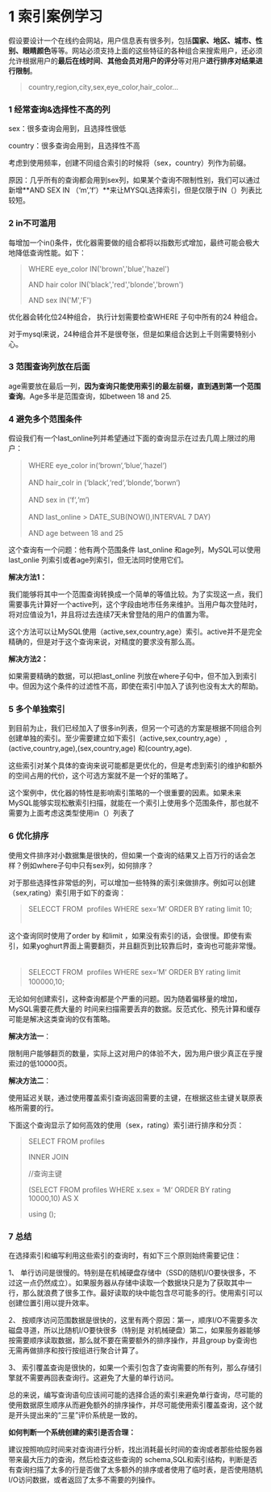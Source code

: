 # 1 索引案例学习

假设要设计一个在线约会网站，用户信息表有很多列，包括**国家、地区、城市、性别、眼睛颜色**等等。网站必须支持上面的这些特征的各种组合来搜索用户，还必须允许根据用户的**最后在线时间**、**其他会员对用户的评分**等对用户**进行排序对结果进行限制**。

> country,region,city,sex,eye_color,hair_color...



### 1 经常查询&选择性不高的列

sex：很多查询会用到，且选择性很低

country：很多查询会用到，且选择性不高

考虑到使用频率，创建不同组合索引的时候将（sex，country）列作为前缀。

原因：几乎所有的查询都会用到sex列，如果某个查询不限制性别，我们可以通过新增**AND  SEX IN  （‘m’,’f’）**来让MYSQL选择索引，但是仅限于IN（）列表比较短。



### 2 in不可滥用

每增加一个in()条件，优化器需要做的组合都将以指数形式增加，最终可能会极大地降低查询性能。如下：

>WHERE eye_color IN('brown','blue','hazel')
>
>AND hair color IN('black','red','blonde','brown') 
>
>AND sex	IN('M','F')

优化器会转化位24种组合， 执行计划需要检查WHERE 子句中所有的24 种组合。

对于mysql来说，24种组合并不是很夸张，但是如果组合达到上千则需要特别小心。



### 3 范围查询列放在后面

age需要放在最后一列，**因为查询只能使用索引的最左前缀，直到遇到第一个范围查询**。Age多半是范围查询，如between 18 and 25.



### 4 避免多个范围条件

假设我们有一个last_online列并希望通过下面的查询显示在过去几周上限过的用户： 　

>WHERE eye_color in(‘brown‘,‘blue‘,‘hazel‘) 　　　　　　
>
>AND hair_colr in (‘black‘,‘red‘,‘blonde‘,‘borwn‘)  　　　　　　
>
>AND sex in (‘f‘,‘m‘) 　　　　　　
>
>AND last_online > DATE_SUB(NOW(),INTERVAL 7 DAY)  　　　　　　
>
>AND age between 18 and 25 

这个查询有一个问题：他有两个范围条件 last_online 和age列，MySQL可以使用last_onlie 列索引或者age列索引，但无法同时使用它们。 

**解决方法1：**

我们能够将其中一个范围查询转换成一个简单的等值比较。为了实现这一点，我们需要事先计算好一个active列，这个字段由地市任务来维护。当用户每次登陆时，将对应值设为1，并且将过去连续7天未曾登陆的用户的值置为零。 　　

这个方法可以让MySQL使用（active,sex,country,age）索引。active并不是完全精确的，但是对于这个查询来说，对精度的要求没有那么高。

**解决方法2：**

如果需要精确的数据，可以把last_online 列放在where子句中，但不加入到索引中。但因为这个条件的过滤性不高，即使在索引中加入了该列也没有太大的帮助。



### 5 多个单独索引

到目前为止，我们已经加入了很多in列表，但另一个可选的方案是根据不同组合列创建单独的索引。至少需要建立如下索引（active,sex,country,age）,(active,country,age),(sex,country,age) 和(country,age).

这些索引对某个具体的查询来说可能都是更优化的，但是考虑到索引的维护和额外的空间占用的代价，这个可选方案就不是一个好的策略了。 　　

这个案例中，优化器的特性是影响索引策略的一个很重要的因素。如果未来MySQL能够实现松散索引扫描，就能在一个索引上使用多个范围条件，那也就不需要为上面考虑这类型使用in（）列表了 



### 6 优化排序

使用文件排序对小数据集是很快的，但如果一个查询的结果又上百万行的话会怎样？例如where子句中只有sex列，如何排序？ 　　

对于那些选择性非常低的列，可以增加一些特殊的索引来做排序。例如可以创建（sex,rating）索引用于如下的查询： 　　

> SELECCT <cols> FROM  profiles WHERE sex=‘M‘ ORDER BY rating limit 10; 　　



这个查询同时使用了order by 和limit ，如果没有索引的话，会很慢。即使有索引，如果yoghurt界面上需要翻页，并且翻页到比较靠后时，查询也可能非常慢。 　　

> SELECCT <cols> FROM  profiles WHERE sex=‘M‘ ORDER BY rating limit 100000,10; 　　



无论如何创建索引，这种查询都是个严重的问题。因为随着偏移量的增加，MySQL需要花费大量的  时间来扫描需要丢弃的数据。反范式化、预先计算和缓存可能是解决这类查询的仅有策略。

**解决方法一**：

限制用户能够翻页的数量，实际上这对用户的体验不大，因为用户很少真正在乎搜索过的低10000页。 　　

**解决方法二**：

使用延迟关联，通过使用覆盖索引查询返回需要的主键，在根据这些主键关联原表格所需要的行。

下面这个查询显示了如何高效的使用（sex，rating）索引进行排序和分页：

> SELECT <cols> FROM profiles 
>
> INNER JOIN 
>
> //查询主键
>
> (SELECT <primary  key cols> FROM profiles WHERE x.sex = ‘M‘ ORDER BY rating 10000,10)  AS X 
>
> using (<primary key cols>); 





### 7 总结



在选择索引和编写利用这些索引的查询时，有如下三个原则始终需要记住：

1、  单行访问是很慢的。特别是在机械硬盘存储中（SSD的随机I/O要快很多，不过这一点仍然成立）。如果服务器从存储中读取一个数据块只是为了获取其中一行，那么就浪费了很多工作。最好读取的块中能包含尽可能多的行。使用索引可以创建位置引用以提升效率。

2、   按顺序访问范围数据是很快的，这里有两个原因：第一，顺序I/O不需要多次磁盘寻道，所以比随机I/O要快很多（特别是  对机械硬盘）第二，如果服务器能够按需要顺序读取数据，那么就不要在需要额外的排序操作，并且group  by查询也无需再做排序和按行按组进行聚合计算了。

3、  索引覆盖查询是很快的，如果一个索引包含了查询需要的所有列，那么存储引擎就不需要再回表查询行。这避免了大量的单行访问。

总的来说，编写查询语句应该间可能的选择合适的索引来避免单行查询，尽可能的使用数据原生顺序从而避免额外的排序操作，并尽可能使用索引覆盖查询，这个就是开头提出来的“三星”评价系统是一致的。



**如何判断一个系统创建的索引是否合理：**

建议按照响应时间来对查询进行分析，找出消耗最长时间的查询或者那些给服务器带来最大压力的查询，然后检查这些查询的   schema,SQL和索引结构，判断是否有查询扫描了太多的行是否做了太多额外的排序或者使用了临时表，是否使用随机I/O访问数据，或者返回了太多不需要的列操作。